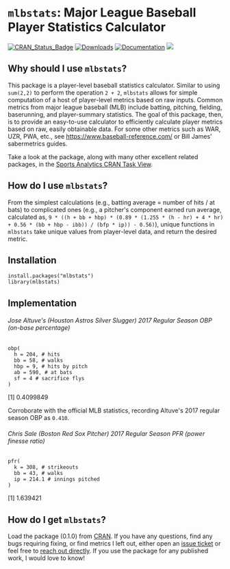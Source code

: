 # `mlbstats`: Major League Baseball Player Statistics Calculator

[![CRAN_Status_Badge](https://www.r-pkg.org/badges/version/mlbstats)](http://cran.r-project.org/package=mlbstats) 
[![Downloads](https://cranlogs.r-pkg.org/badges/grand-total/mlbstats)](https://cran.r-project.org/package=mlbstats)
[![Documentation](https://img.shields.io/badge/documentation-mlbstats-orange.svg?colorB=E91E63)](https://www.r-pkg.org/pkg/mlbstats)
[![](https://img.shields.io/badge/CTV-SportsAnalytics-red)](https://cran.r-project.org/web/views/SportsAnalytics.html)


## Why should I use `mlbstats`?

This package is a player-level baseball statistics calculator. Similar to using `sum(2,2)` to perform the operation `2 + 2`, `mlbstats` allows for simple computation of a host of player-level metrics based on raw inputs. Common metrics from major league baseball (MLB) include batting, pitching, fielding, baserunning, and player-summary statistics. The goal of this package, then, is to provide an easy-to-use calculator to efficiently calculate player metrics based on raw, easily obtainable data. For some other metrics such as WAR, UZR, PWA, etc., see <https://www.baseball-reference.com/> or Bill James' sabermetrics guides.

Take a look at the package, along with many other excellent related packages, in the [Sports Analytics CRAN Task View](https://cran.r-project.org/web/views/SportsAnalytics.html). 

## How do I use `mlbstats`?

From the simplest calculations (e.g., batting average = number of hits / at bats) to complicated ones (e.g., a pitcher's component earned run average, calculated as, `9 * ((h + bb + hbp) * (0.89 * (1.255 * (h - hr) + 4 * hr) + 0.56 * (bb + hbp - ibb)) / (bfp * ip)) - 0.56)`), unique functions in `mlbstats` take unique values from player-level data, and return the desired metric.

## Installation

```{r }
install.packages("mlbstats")
library(mlbstats)
```

## Implementation

###### Jose Altuve's (Houston Astros Silver Slugger) 2017 Regular Season OBP (on-base percentage)

```{r }
obp(
  h = 204, # hits
  bb = 58, # walks
  hbp = 9, # hits by pitch
  ab = 590, # at bats
  sf = 4 # sacrifice flys
) 
```

[1] 0.4099849

Corroborate with the official MLB statistics, recording Altuve's 2017 regular season OBP as `0.410`. 

###### Chris Sale (Boston Red Sox Pitcher) 2017 Regular Season PFR (power finesse ratio)

```{r mlbstats}
pfr(
  k = 308, # strikeouts
  bb = 43, # walks
  ip = 214.1 # innings pitched
)
```

[1] 1.639421

## How do I get `mlbstats`?

Load the package (0.1.0) from [CRAN](https://CRAN.R-project.org/package=mlbstats). If you have any questions, find any bugs requiring fixing, or find metrics I left out, either open an [issue ticket](https://github.com/pdwaggoner/mlbstats/issues) or feel free to [reach out directly](https://pdwaggoner.github.io/). If you use the package for any published work, I would love to know!
